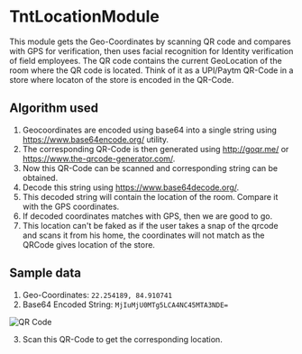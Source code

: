 # TntLocationModule

This module gets the Geo-Coordinates by scanning QR code and compares with GPS for verification,
then uses facial recognition for Identity verification of field employees.
The QR code contains the current GeoLocation of the room where the QR code is located.
Think of it as a UPI/Paytm QR-Code in a store where locaton of the store is encoded in the QR-Code.

## Algorithm used

1. Geocoordinates are encoded using base64 into a single string using https://www.base64encode.org/ utility.
2. The corresponding QR-Code is then generated using http://goqr.me/ or https://www.the-qrcode-generator.com/.
3. Now this QR-Code can be scanned and corresponding string can be obtained.
4. Decode this string using https://www.base64decode.org/.
5. This decoded string will contain the location of the room. Compare it with the GPS coordinates.
6. If decoded coordinates matches with GPS, then we are good to go.
7. This location can't be faked as if the user takes a snap of the qrcode and scans it from his home,
   the coordinates will not match as the QRCode gives location of the store.

## Sample data

1. Geo-Coordinates: `22.254189, 84.910741`
2. Base64 Encoded String: `MjIuMjU0MTg5LCA4NC45MTA3NDE=`

  ![QR Code](https://i.imgur.com/0DugdyS.png)

3. Scan this QR-Code to get the corresponding location.
